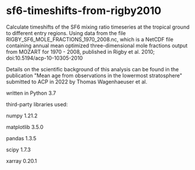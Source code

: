# sf6-timeshifts-from-rigby2010
Calculate timeshifts of the SF6 mixing ratio timeseries at the tropical ground to different entry regions. Using data from the file RIGBY_SF6_MOLE_FRACTIONS_1970_2008.nc, which is a NetCDF file containing annual mean optimized three-dimensional mole fractions output from MOZART for 1970 - 2008, published in Rigby et al. 2010; doi:10.5194/acp-10-10305-2010

Details on the scientific background of this analysis can be found in the publication "Mean age from observations in the lowermost stratosphere" submitted to ACP in 2022 by Thomas Wagenhaeuser et al.

written in Python 3.7

third-party libraries used:

numpy 1.21.2

matplotlib 3.5.0

pandas 1.3.5

scipy 1.7.3

xarray 0.20.1
